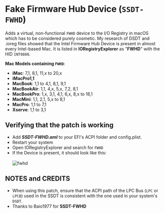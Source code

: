 # Fake Firmware Hub Device (`SSDT-FWHD`) 
Adds a virtual, non-functional `FWHD` device to the I/O Registry in macOS which has to be considered purely cosmetic. My research of DSDT and .ioreg files showed that the Intel Firmware Hub Device is present in almost every Intel-based Mac. It is listed in **IORegistryExplorer** as "**FWHD**" with the HID `INT0800`.

**Mac Models containing `FWHD`**:

- **iMac**: 7,1, 8,1, 11,x to 20,x
- **iMacPro1,1**
- **MacBook**: 1,1 to 4,1, 8,1, 9,1
- **MacBookAir**: 1,1, 4,x, 5,x, 7,2, 8,1
- **MacBookPro**: 1,x, 3,1, 4,1, 6,x, 8,x to 16,1
- **MacMini**: 1,1, 2,1, 5,x to 8,1 
- **MacPro**: 1,1 to 7,1
- **Xserve**: 1,1 to 3,1

## Verifying that the patch is working
- Add ***SSDT-FWHD.aml*** to your EFI's ACPI folder and config.plist.
- Restart your system 
- Open IORegistryExplorer and search for `FWHD`
- If the Device is present, it should look like this:</br></br>![fwhd](https://user-images.githubusercontent.com/76865553/152636354-76767c7b-5517-47da-a85d-5c9f35211488.png)
  
## NOTES and CREDITS
- When using this patch, ensure that the ACPI path of the LPC Bus (`LPC` or `LPCB`) used in the SSDT is consistent with the one used in your system's `DSDT`. 
- Thanks to Baio1977 for **SSDT-FWHD**
